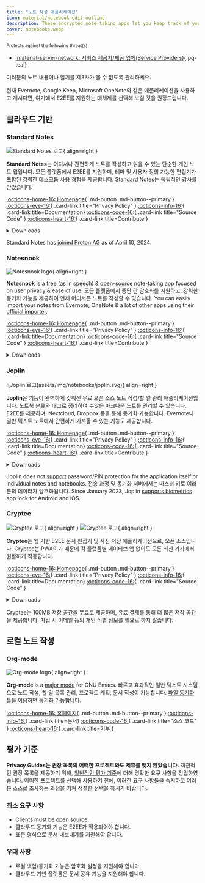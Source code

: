 ```yaml
---
title: "노트 작성 애플리케이션"
icon: material/notebook-edit-outline
description: These encrypted note-taking apps let you keep track of your notes without giving them to a third-party.
cover: notebooks.webp
---
```


<small>Protects against the following threat(s):</small>

- [:material-server-network: 서비스 제공자/제공 업체(Service Providers)](basics/common-threats.md#privacy-from-service-providers ""){.pg-teal}

여러분의 노트 내용이나 일기를 제3자가 볼 수 없도록 관리하세요.

현재 Evernote, Google Keep, Microsoft OneNote와 같은 애플리케이션을 사용하고 계시다면, 여기에서 E2EE를 지원하는 대체제를 선택해 보실 것을 권장드립니다.

## 클라우드 기반

### Standard Notes

<div class="admonition recommendation" markdown>

![Standard Notes 로고](assets/img/notebooks/standard-notes.svg){ align=right }

**Standard Notes**는 어디서나 간편하게 노트를 작성하고 읽을 수 있는 단순한 개인 노트 앱입니다. 모든 플랫폼에서 E2EE를 지원하며, 테마 및 사용자 정의 가능한 편집기가 포함된 강력한 데스크톱 사용 경험을 제공합니다. Standard Notes는 [독립적인 감사](https://standardnotes.com/help/2/has-standard-notes-completed-a-third-party-security-audit)를 받았습니다.

[:octicons-home-16: Homepage](https://standardnotes.com){ .md-button .md-button--primary }
[:octicons-eye-16:](https://standardnotes.com/privacy){ .card-link title="Privacy Policy" }
[:octicons-info-16:](https://standardnotes.com/help){ .card-link title=Documentation}
[:octicons-code-16:](https://github.com/standardnotes){ .card-link title="Source Code" }
[:octicons-heart-16:](https://standardnotes.com/donate){ .card-link title=Contribute }

<details class="downloads" markdown>
<summary>Downloads</summary>

- [:simple-googleplay: Google Play](https://play.google.com/store/apps/details?id=com.standardnotes)
- [:simple-appstore: App Store](https://apps.apple.com/app/id1285392450)
- [:simple-github: GitHub](https://github.com/standardnotes/app/releases)
- [:fontawesome-brands-windows: Windows](https://standardnotes.com)
- [:simple-apple: macOS](https://standardnotes.com)
- [:simple-linux: Linux](https://standardnotes.com)
- [:octicons-globe-16: Web](https://app.standardnotes.com)

</details>

</div>

Standard Notes has [joined Proton AG](https://standardnotes.com/blog/joining-forces-with-proton) as of April 10, 2024.

### Notesnook

<div class="admonition recommendation" markdown>

![Notesnook logo](assets/img/notebooks/notesnook.svg){ align=right }

**Notesnook** is a free (as in speech) & open-source note-taking app focused on user privacy & ease of use. 모든 플랫폼에서 종단 간 암호화를 지원하고, 강력한 동기화 기능을 제공하여 언제 어디서든 노트를 작성할 수 있습니다. You can easily import your notes from Evernote, OneNote & a lot of other apps using their [official importer](https://importer.notesnook.com).

[:octicons-home-16: Homepage](https://notesnook.com){ .md-button .md-button--primary }
[:octicons-eye-16:](https://notesnook.com/privacy){ .card-link title="Privacy Policy" }
[:octicons-info-16:](https://help.notesnook.com){ .card-link title=Documentation}
[:octicons-code-16:](https://github.com/streetwriters/notesnook){ .card-link title="Source Code" }
[:octicons-heart-16:](https://github.com/streetwriters/notesnook/blob/master/CONTRIBUTING.md){ .card-link title=Contribute }

<details class="downloads" markdown>
<summary>Downloads</summary>

- [:simple-googleplay: Google Play](https://play.google.com/store/apps/details?id=com.streetwriters.notesnook)
- [:simple-appstore: App Store](https://apps.apple.com/app/id1544027013)
- [:simple-github: GitHub](https://github.com/streetwriters/notesnook/releases)
- [:fontawesome-brands-windows: Windows](https://notesnook.com/downloads)
- [:simple-apple: macOS](https://notesnook.com/downloads)
- [:simple-linux: Linux](https://notesnook.com/downloads)
- [:simple-firefoxbrowser: Firefox](https://notesnook.com/notesnook-web-clipper)
- [:simple-googlechrome: Chrome](https://chrome.google.com/webstore/detail/notesnook-web-clipper/kljhpemdlcnjohmfmkogahelkcidieaj)
- [:octicons-globe-16: Web](https://app.notesnook.com)
- [:simple-flathub: Flathub](https://flathub.org/apps/com.notesnook.Notesnook)

</details>

</div>

### Joplin

<div class="admonition recommendation" markdown>

![Joplin 로고(assets/img/notebooks/joplin.svg){ align=right }

**Joplin**은 기능이 완벽하게 갖춰진 무료 오픈 소스 노트 작성/할 일 관리 애플리케이션입니다. 노트북 분류와 태그로 정리하여 수많은 마크다운 노트를 관리할 수 있습니다. E2EE를 제공하며, Nextcloud, Dropbox 등을 통해 동기화 가능합니다. Evernote나 일반 텍스트 노트에서 간편하게 가져올 수 있는 기능도 제공합니다.

[:octicons-home-16: Homepage](https://joplinapp.org){ .md-button .md-button--primary }
[:octicons-eye-16:](https://joplinapp.org/privacy){ .card-link title="Privacy Policy" }
[:octicons-info-16:](https://joplinapp.org/help){ .card-link title=Documentation}
[:octicons-code-16:](https://github.com/laurent22/joplin){ .card-link title="Source Code" }
[:octicons-heart-16:](https://joplinapp.org/donate){ .card-link title=Contribute }

<details class="downloads" markdown>
<summary>Downloads</summary>

- [:simple-googleplay: Google Play](https://play.google.com/store/apps/details?id=net.cozic.joplin)
- [:simple-appstore: App Store](https://apps.apple.com/app/id1315599797)
- [:simple-github: GitHub](https://github.com/laurent22/joplin-android/releases)
- [:fontawesome-brands-windows: Windows](https://joplinapp.org/#desktop-applications)
- [:simple-apple: macOS](https://joplinapp.org/#desktop-applications)
- [:simple-linux: Linux](https://joplinapp.org/#desktop-applications)
- [:simple-firefoxbrowser: Firefox](https://addons.mozilla.org/firefox/addon/joplin-web-clipper)
- [:simple-googlechrome: Chrome](https://chrome.google.com/webstore/detail/joplin-web-clipper/alofnhikmmkdbbbgpnglcpdollgjjfek)

</details>

</div>

Joplin does not [support](https://github.com/laurent22/joplin/issues/289) password/PIN protection for the application itself or individual notes and notebooks. 전송 과정 및 동기화 서버에서는 마스터 키로 여러분의 데이터가 암호화됩니다. Since January 2023, Joplin [supports biometrics](https://github.com/laurent22/joplin/commit/f10d9f75b055d84416053fab7e35438f598753e9) app lock for Android and iOS.

### Cryptee

<div class="admonition recommendation" markdown>

![Cryptee 로고](./assets/img/notebooks/cryptee.svg#only-light){ align=right }
![Cryptee 로고](./assets/img/notebooks/cryptee-dark.svg#only-dark){ align=right }

**Cryptee**는 웹 기반 E2EE 문서 편집기 및 사진 저장 애플리케이션으로, 오픈 소스입니다. Cryptee는 PWA이기 때문에 각 플랫폼별 네이티브 앱 없이도 모든 최신 기기에서 원활하게 작동합니다.

[:octicons-home-16: Homepage](https://crypt.ee){ .md-button .md-button--primary }
[:octicons-eye-16:](https://crypt.ee/privacy){ .card-link title="Privacy Policy" }
[:octicons-info-16:](https://crypt.ee/help){ .card-link title=Documentation}
[:octicons-code-16:](https://github.com/cryptee){ .card-link title="Source Code" }

<details class="downloads" markdown>
<summary>Downloads</summary>

- [:octicons-globe-16: PWA](https://crypt.ee/download)

</details>

</div>

Cryptee는 100MB 저장 공간을 무료로 제공하며, 유료 결제를 통해 더 많은 저장 공간을 제공합니다. 가입 시 이메일 등의 개인 식별 정보를 필요로 하지 않습니다.

## 로컬 노트 작성

### Org-mode

<div class="admonition recommendation" markdown>

![Org-mode logo](assets/img/notebooks/org-mode.svg){ align=right }

**Org-mode** is a [major mode](https://gnu.org/software/emacs/manual/html_node/elisp/Major-Modes.html) for GNU Emacs. 빠르고 효과적인 일반 텍스트 시스템으로 노트 작성, 할 일 목록 관리, 프로젝트 계획, 문서 작성이 가능합니다. [파일 동기화](file-sharing.md#file-sync) 툴을 이용하면 동기화 가능합니다.

[:octicons-home-16: 홈페이지](https://orgmode.org){ .md-button .md-button--primary }
[:octicons-info-16:](https://orgmode.org/manuals.html){ .card-link title=문서}
[:octicons-code-16:](https://git.savannah.gnu.org/cgit/emacs/org-mode.git){ .card-link title="소스 코드" }
[:octicons-heart-16:](https://liberapay.com/bzg){ .card-link title=기부 }

</details>

</div>

## 평가 기준

**Privacy Guides는 권장 목록의 어떠한 프로젝트와도 제휴를 맺지 않았습니다.** 객관적인 권장 목록을 제공하기 위해, [일반적인 평가 기준](about/criteria.md)에 더해 명확한 요구 사항을 정립하였습니다. 어떠한 프로젝트를 선택해 사용하기 전에, 이러한 요구 사항들을 숙지하고 여러분 스스로 조사하는 과정을 거쳐 적절한 선택을 하시기 바랍니다.

### 최소 요구 사항

- Clients must be open source.
- 클라우드 동기화 기능은 E2EE가 적용되어야 합니다.
- 표준 형식으로 문서 내보내기를 지원해야 합니다.

### 우대 사항

- 로컬 백업/동기화 기능은 암호화 설정을 지원해야 합니다.
- 클라우드 기반 플랫폼은 문서 공유 기능을 지원해야 합니다.
